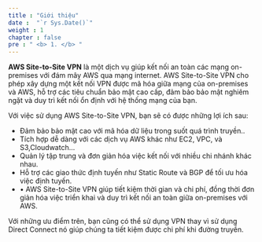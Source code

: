 ```yaml
---
title : "Giới thiệu"
date :  "`r Sys.Date()`" 
weight : 1 
chapter : false
pre : " <b> 1. </b> "
---
```

**AWS Site-to-Site VPN** là một dịch vụ giúp kết nối an toàn các mạng on-premises với đám mây AWS qua mạng internet. AWS Site-to-Site VPN cho phép xây dựng một kết nối VPN được mã hóa giữa mạng của on-premises và AWS, hỗ trợ các tiêu chuẩn bảo mật cao cấp, đảm bảo bảo mật nghiêm ngặt và duy trì kết nối ổn định với hệ thống mạng của bạn.

Với việc sử dụng AWS Site-to-Site VPN, bạn sẽ có được những lợi ích sau:

- Đảm bảo bảo mật cao với mã hóa dữ liệu trong suốt quá trình truyền..
- Tích hợp dễ dàng với các dịch vụ AWS khác như EC2, VPC, và S3,Cloudwatch...
- Quản lý tập trung và đơn giản hóa việc kết nối với nhiều chi nhánh khác nhau.
- Hỗ trợ các giao thức định tuyến như Static Route và BGP để tối ưu hóa việc định tuyến.
- •	AWS Site-to-Site VPN giúp tiết kiệm thời gian và chi phí, đồng thời đơn giản hóa việc triển khai và duy trì kết nối an toàn giữa on-premises với AWS.


Với những ưu điểm trên, bạn cũng có thể sử dụng VPN thay vì sử dụng Direct Connect nó giúp chúng ta tiết kiệm được chi phí khi đường truyền.